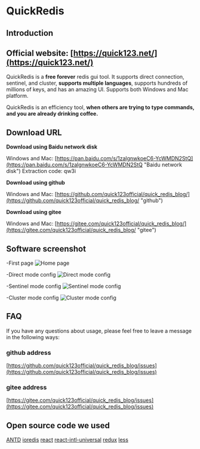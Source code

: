 # QuickRedis
## Introduction
## Official website: [https://quick123.net/](https://quick123.net/)
QuickRedis is a **free forever** redis gui tool. It supports direct connection, sentinel, and cluster, **supports multiple languages**, supports hundreds of millions of keys, and has an amazing UI. Supports both Windows and Mac platform.

QuickRedis is an efficiency tool, **when others are trying to type commands, and you are already drinking coffee.**

## Download URL
**Download using Baidu network disk**

Windows and Mac: [https://pan.baidu.com/s/1zalgnwkoeC6-YcWMDN2StQ](https://pan.baidu.com/s/1zalgnwkoeC6-YcWMDN2StQ "Baidu network disk") Extraction code: qw3i

**Download using github**

Windows and Mac: [https://github.com/quick123official/quick_redis_blog/](https://github.com/quick123official/quick_redis_blog/ "github")

**Download using gitee**

Windows and Mac: [https://gitee.com/quick123official/quick_redis_blog/](https://gitee.com/quick123official/quick_redis_blog/ "gitee")

## Software screenshot

-First page
![Home page](https://quick123.net/images/introduction/key-zset-value.png "Home page")

-Direct mode config
![Direct mode config](https://quick123.net/images/introduction/direct-config.png "Direct mode config")

-Sentinel mode config
![Sentinel mode config](https://quick123.net/images/introduction/sentinel-config.png "Sentinel mode config")

-Cluster mode config
![Cluster mode config](https://quick123.net/images/introduction/cluster-config.png "Cluster mode config")

## FAQ
If you have any questions about usage, please feel free to leave a message in the following ways:

### github address
[https://github.com/quick123official/quick_redis_blog/issues](https://github.com/quick123official/quick_redis_blog/issues)

### gitee address

[https://gitee.com/quick123official/quick_redis_blog/issues](https://gitee.com/quick123official/quick_redis_blog/issues)

## Open source code we used

[ANTD](https://ant.design/index-cn)  [ioredis](https://github.com/luin/ioredis) [react](https://reactjs.org/) [react-intl-universal](https://github.com/alibaba/react-intl-universal) [redux](https://redux.js.org/) [less](http://lesscss.org/features/)

